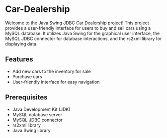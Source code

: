 # Car-Dealership
Welcome to the Java Swing JDBC Car Dealership project! This project provides a user-friendly interface for users to buy and sell cars using a MySQL database. It utilizes Java Swing for the graphical user interface, the MySQL JDBC connector for database interactions, and the rs2xml library for displaying data.

## Features
- Add new cars to the inventory for sale
- Purchase cars
- User-friendly interface for easy navigation

## Prerequisites
- Java Development Kit (JDK)
- MySQL database server
- MySQL JDBC connector
- rs2xml library
- Java Swing library
